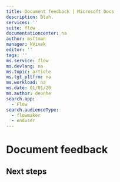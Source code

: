 ```yaml
---
title: Document feedback | Microsoft Docs
description: Blah.
services: ''
suite: flow
documentationcenter: na
author: msftman
manager: kVivek
editor: ''
tags: ''
ms.service: flow
ms.devlang: na
ms.topic: article
ms.tgt_pltfrm: na
ms.workload: na
ms.date: 01/01/20
ms.author: deonhe
search.app: 
  - Flow
search.audienceType: 
  - flowmaker
  - enduser
---
```

# Document feedback

## Next steps


